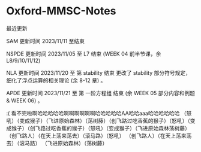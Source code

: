 # Oxford-MMSC-Notes

最近更新

SAM   更新时间 2023/11/11 至结束

NSPDE 更新时间 2023/11/05 至 L7 结束 (WEEK 04 前半节课，余 L8/9/10/11/12)

NLA 更新时间 2023/11/20 至 第 stability 结束 更改了 stability 部分符号规定，细化了浮点运算的相关理论 (余 8-12 章) 。

APDE 更新时间 2023/11/21 至 第 一阶方程组 结束 (余 WEEK 05 部分内容和例题 & WEEK 06) 。

:( 看不完啦啊哈哈哈哈哈啊啊啊啊啊啊哈哈哈哈哈AA哈哈aaa哈哈哈哈哈哈 （怒吼）（变成猴子）（飞进原始森林）（荡树藤）（创飞路过吃香蕉的猴子）（怒吼）（变成猴子）（创飞路过吃香蕉的猴子）（怒吼）（变成猴子）（飞进原始森林荡树藤）（创飞路人）（在天上荡来荡去）（滚马路）（怒吼） （创飞路人）（在天上荡来荡去）（滚马路） （飞进原始森林）（荡树藤）
